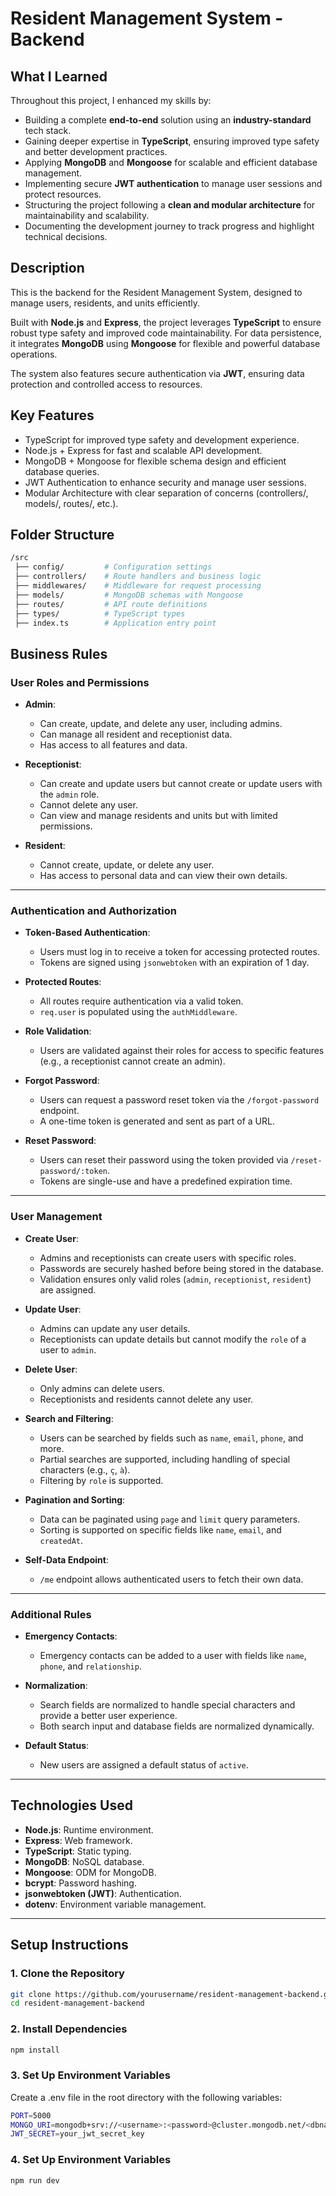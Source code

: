 # **Resident Management System - Backend**

## What I Learned

Throughout this project, I enhanced my skills by:
- Building a complete **end-to-end** solution using an **industry-standard** tech stack.
- Gaining deeper expertise in **TypeScript**, ensuring improved type safety and better development practices.
- Applying **MongoDB** and **Mongoose** for scalable and efficient database management.
- Implementing secure **JWT authentication** to manage user sessions and protect resources.
- Structuring the project following a **clean and modular architecture** for maintainability and scalability.
- Documenting the development journey to track progress and highlight technical decisions.

## **Description**
This is the backend for the Resident Management System, designed to manage users, residents, and units efficiently.

Built with **Node.js** and **Express**, the project leverages **TypeScript** to ensure robust type safety and improved code maintainability. For data persistence, it integrates **MongoDB** using **Mongoose** for flexible and powerful database operations.

The system also features secure authentication via **JWT**, ensuring data protection and controlled access to resources.

## Key Features
- TypeScript for improved type safety and development experience.
- Node.js + Express for fast and scalable API development.
- MongoDB + Mongoose for flexible schema design and efficient database queries.
- JWT Authentication to enhance security and manage user sessions.
- Modular Architecture with clear separation of concerns (controllers/, models/, routes/, etc.).

## Folder Structure
``` bash
/src
 ├── config/         # Configuration settings
 ├── controllers/    # Route handlers and business logic
 ├── middlewares/    # Middleware for request processing
 ├── models/         # MongoDB schemas with Mongoose
 ├── routes/         # API route definitions
 ├── types/          # TypeScript types
 ├── index.ts        # Application entry point
```

## Business Rules

### User Roles and Permissions
- **Admin**:
  - Can create, update, and delete any user, including admins.
  - Can manage all resident and receptionist data.
  - Has access to all features and data.

- **Receptionist**:
  - Can create and update users but cannot create or update users with the `admin` role.
  - Cannot delete any user.
  - Can view and manage residents and units but with limited permissions.

- **Resident**:
  - Cannot create, update, or delete any user.
  - Has access to personal data and can view their own details.

---

### Authentication and Authorization
- **Token-Based Authentication**:
  - Users must log in to receive a token for accessing protected routes.
  - Tokens are signed using `jsonwebtoken` with an expiration of 1 day.

- **Protected Routes**:
  - All routes require authentication via a valid token.
  - `req.user` is populated using the `authMiddleware`.

- **Role Validation**:
  - Users are validated against their roles for access to specific features (e.g., a receptionist cannot create an admin).
  
- **Forgot Password**:
  - Users can request a password reset token via the `/forgot-password` endpoint.
  - A one-time token is generated and sent as part of a URL.

- **Reset Password**:
  - Users can reset their password using the token provided via `/reset-password/:token`.
  - Tokens are single-use and have a predefined expiration time.

---

### User Management
- **Create User**:
  - Admins and receptionists can create users with specific roles.
  - Passwords are securely hashed before being stored in the database.
  - Validation ensures only valid roles (`admin`, `receptionist`, `resident`) are assigned.

- **Update User**:
  - Admins can update any user details.
  - Receptionists can update details but cannot modify the `role` of a user to `admin`.

- **Delete User**:
  - Only admins can delete users.
  - Receptionists and residents cannot delete any user.

- **Search and Filtering**:
  - Users can be searched by fields such as `name`, `email`, `phone`, and more.
  - Partial searches are supported, including handling of special characters (e.g., `ç`, `à`).
  - Filtering by `role` is supported.

- **Pagination and Sorting**:
  - Data can be paginated using `page` and `limit` query parameters.
  - Sorting is supported on specific fields like `name`, `email`, and `createdAt`.

- **Self-Data Endpoint**:
  - `/me` endpoint allows authenticated users to fetch their own data.

---

### Additional Rules
- **Emergency Contacts**:
  - Emergency contacts can be added to a user with fields like `name`, `phone`, and `relationship`.

- **Normalization**:
  - Search fields are normalized to handle special characters and provide a better user experience.
  - Both search input and database fields are normalized dynamically.

- **Default Status**:
  - New users are assigned a default status of `active`.

---

## **Technologies Used**
- **Node.js**: Runtime environment.
- **Express**: Web framework.
- **TypeScript**: Static typing.
- **MongoDB**: NoSQL database.
- **Mongoose**: ODM for MongoDB.
- **bcrypt**: Password hashing.
- **jsonwebtoken (JWT)**: Authentication.
- **dotenv**: Environment variable management.

---

## **Setup Instructions**

### **1. Clone the Repository**
```bash
git clone https://github.com/yourusername/resident-management-backend.git
cd resident-management-backend
```

### **2. Install Dependencies**
```bash
npm install
```


### **3. Set Up Environment Variables**
Create a .env file in the root directory with the following variables:
```bash
PORT=5000
MONGO_URI=mongodb+srv://<username>:<password>@cluster.mongodb.net/<dbname>?retryWrites=true&w=majority
JWT_SECRET=your_jwt_secret_key
```

### **4. Set Up Environment Variables**
```bash
npm run dev
```
